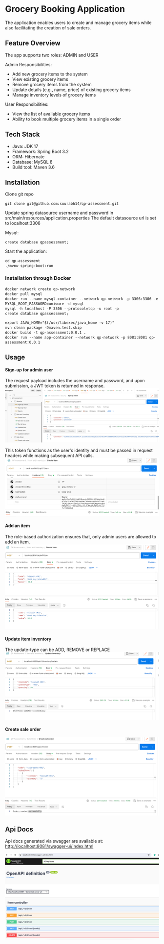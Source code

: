 # Grocery Booking Application
The application enables users to create and manage grocery items while also facilitating the creation of sale orders.

## Feature Overview
The app supports two roles: ADMIN and USER

Admin Responsibilities:
- Add new grocery items to the system 
- View existing grocery items         
- Remove grocery items from the system 
- Update details (e.g., name, price) of existing grocery items
- Manage inventory levels of grocery items 

User Responsibilities:
- View the list of available grocery items 
- Ability to book multiple grocery items in a single order

## Tech Stack
- Java: JDK 17
- Framework: Spring Boot 3.2
- ORM: Hibernate
- Database: MySQL 8
- Build tool: Maven 3.6

## Installation
Clone git repo
```shell
git clone git@github.com:sourabh14/qp-assessment.git
```

Update spring datasource username and password in src/main/resources/application.properties
The default datasource url is set to localhost:3306

Mysql:
```mysql
create database qpassessment;
```

Start the application:
```shell
cd qp-assessment
./mvnw spring-boot:run
```

### Installation through Docker
```shell
docker network create qp-network
docker pull mysql
docker run --name mysql-container --network qp-network -p 3306:3306 -e MYSQL_ROOT_PASSWORD=uniware -d mysql
mysql -h localhost -P 3306 --protocol=tcp -u root -p
create database qpassessment;
```

```shell
export JAVA_HOME="$(/usr/libexec/java_home -v 17)"
mvn clean package -Dmaven.test.skip
docker build -t qp-assessment:0.0.1 .
docker run --name app-container --network qp-network -p 8081:8081 qp-assessment:0.0.1
```

## Usage

#### Sign-up for admin user
The request payload includes the username and password, and upon submission, a JWT token is returned in response. 
![](src/main/resources/images/SignUp.png)

This token functions as the user's identity and must be passed in request headers while making subsequent API calls.
![](src/main/resources/images/JwtTokenHeader.png)

#### Add an item
The role-based authorization ensures that, only admin users are allowed to add an item. 
![](src/main/resources/images/AddItem.png)

#### Update item inventory
The update-type can be ADD, REMOVE or REPLACE 
![](src/main/resources/images/UpdateInventory.png)

#### Create sale order
![](src/main/resources/images/CreateSaleOrder.png)

## Api Docs
Api docs generated via swagger are available at:
[http://localhost:8081/swagger-ui/index.html](http://localhost:8081/swagger-ui/index.html)

![](src/main/resources/images/ApiDocs.png)

